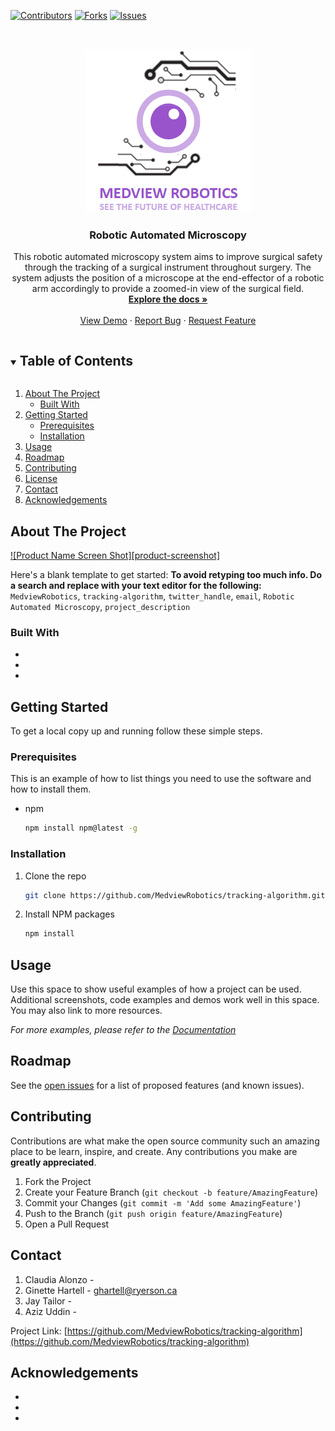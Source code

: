 <!--
*** Thanks for checking out the Best-README-Template. If you have a suggestion
*** that would make this better, please fork the repo and create a pull request
*** or simply open an issue with the tag "enhancement".
*** Thanks again! Now go create something AMAZING! :D
***
***
***
*** To avoid retyping too much info. Do a search and replace for the following:
*** github_username, repo_name, twitter_handle, email, project_title, project_description
-->



<!-- PROJECT SHIELDS -->
<!--
*** I'm using markdown "reference style" links for readability.
*** Reference links are enclosed in brackets [ ] instead of parentheses ( ).
*** See the bottom of this document for the declaration of the reference variables
*** for contributors-url, forks-url, etc. This is an optional, concise syntax you may use.
*** https://www.markdownguide.org/basic-syntax/#reference-style-links
-->
[![Contributors][contributors-shield]][contributors-url]
[![Forks][forks-shield]][forks-url]
[![Issues][issues-shield]][issues-url]



<!-- PROJECT LOGO -->
<br />
<p align="center">
  <a href="https://github.com/MedviewRobotics/tracking-algorithm">
    <img src="images/Logo.png" alt="Logo" width="267" height="262">
  </a>

  <h3 align="center">Robotic Automated Microscopy</h3>

  <p align="center">
    This robotic automated microscopy system aims to improve surgical safety through the tracking of a surgical instrument throughout surgery. The system adjusts the    position of a microscope at the end-effector of a robotic arm accordingly to provide a zoomed-in view of the surgical field.
    <br />
    <a href="https://github.com/MedviewRobotics/tracking-algorithm"><strong>Explore the docs »</strong></a>
    <br />
    <br />
    <a href="https://github.com/MedviewRobotics/tracking-algorithm">View Demo</a>
    ·
    <a href="https://github.com/MedviewRobotics/tracking-algorithm/issues">Report Bug</a>
    ·
    <a href="https://github.com/MedviewRobotics/tracking-algorithm/issues">Request Feature</a>
  </p>
</p>



<!-- TABLE OF CONTENTS -->
<details open="open">
  <summary><h2 style="display: inline-block">Table of Contents</h2></summary>
  <ol>
    <li>
      <a href="#about-the-project">About The Project</a>
      <ul>
        <li><a href="#built-with">Built With</a></li>
      </ul>
    </li>
    <li>
      <a href="#getting-started">Getting Started</a>
      <ul>
        <li><a href="#prerequisites">Prerequisites</a></li>
        <li><a href="#installation">Installation</a></li>
      </ul>
    </li>
    <li><a href="#usage">Usage</a></li>
    <li><a href="#roadmap">Roadmap</a></li>
    <li><a href="#contributing">Contributing</a></li>
    <li><a href="#license">License</a></li>
    <li><a href="#contact">Contact</a></li>
    <li><a href="#acknowledgements">Acknowledgements</a></li>
  </ol>
</details>



<!-- ABOUT THE PROJECT -->
## About The Project

[![Product Name Screen Shot][product-screenshot]](https://example.com)

Here's a blank template to get started:
**To avoid retyping too much info. Do a search and replace with your text editor for the following:**
`MedviewRobotics`, `tracking-algorithm`, `twitter_handle`, `email`, `Robotic Automated Microscopy`, `project_description`


### Built With

* []()
* []()
* []()


<!-- GETTING STARTED -->
## Getting Started

To get a local copy up and running follow these simple steps.

### Prerequisites

This is an example of how to list things you need to use the software and how to install them.
* npm
  ```sh
  npm install npm@latest -g
  ```

### Installation

1. Clone the repo
   ```sh
   git clone https://github.com/MedviewRobotics/tracking-algorithm.git
   ```
2. Install NPM packages
   ```sh
   npm install
   ```


<!-- USAGE EXAMPLES -->
## Usage

Use this space to show useful examples of how a project can be used. Additional screenshots, code examples and demos work well in this space. You may also link to more resources.

_For more examples, please refer to the [Documentation](https://example.com)_



<!-- ROADMAP -->
## Roadmap

See the [open issues](https://github.com/MedviewRobotics/tracking-algorithm/issues) for a list of proposed features (and known issues).



<!-- CONTRIBUTING -->
## Contributing

Contributions are what make the open source community such an amazing place to be learn, inspire, and create. Any contributions you make are **greatly appreciated**.

1. Fork the Project
2. Create your Feature Branch (`git checkout -b feature/AmazingFeature`)
3. Commit your Changes (`git commit -m 'Add some AmazingFeature'`)
4. Push to the Branch (`git push origin feature/AmazingFeature`)
5. Open a Pull Request


<!-- CONTACT -->
## Contact

1. Claudia Alonzo -
2. Ginette Hartell - ghartell@ryerson.ca
3. Jay Tailor -
4. Aziz Uddin -

Project Link: [https://github.com/MedviewRobotics/tracking-algorithm](https://github.com/MedviewRobotics/tracking-algorithm)



<!-- ACKNOWLEDGEMENTS -->
## Acknowledgements

* []()
* []()
* []()





<!-- MARKDOWN LINKS & IMAGES -->
<!-- https://www.markdownguide.org/basic-syntax/#reference-style-links -->
[contributors-shield]: https://img.shields.io/github/contributors/MedviewRobotics/tracking-algorithm.svg?style=for-the-badge
[contributors-url]: https://github.com/MedviewRobotics/tracking-algorithm/graphs/contributors
[forks-shield]: https://img.shields.io/github/forks/MedviewRobotics/tracking-algorithm.svg?style=for-the-badge
[forks-url]: https://github.com/MedviewRobotics/tracking-algorithm/network/members
[issues-shield]: https://img.shields.io/github/issues/MedviewRobotics/tracking-algorithm.svg?style=for-the-badge
[issues-url]: https://github.com/MedviewRobotics/tracking-algorithm/issues
